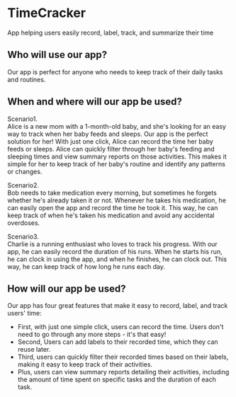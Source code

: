 # TimeCracker
App helping users easily record, label, track, and summarize their time

## Who will use our app?
Our app is perfect for anyone who needs to keep track of their daily tasks and routines.

## When and where will our app be used?
Scenario1.<br />
Alice is a new mom with a 1-month-old baby, and she's looking for an easy way to track when her baby feeds and sleeps. Our app is the perfect solution for her! With just one click, Alice can record the time her baby feeds or sleeps. Alice can quickly filter through her baby's feeding and sleeping times and view summary reports on those activities. This makes it simple for her to keep track of her baby's routine and identify any patterns or changes.

Scenario2.<br />
Bob needs to take medication every morning, but sometimes he forgets whether he's already taken it or not. Whenever he takes his medication, he can easily open the app and record the time he took it. This way, he can keep track of when he's taken his medication and avoid any accidental overdoses.

Scenario3.<br />
Charlie is a running enthusiast who loves to track his progress. With our app, he can easily record the duration of his runs. When he starts his run, he can clock in using the app, and when he finishes, he can clock out. This way, he can keep track of how long he runs each day.

## How will our app be used?
Our app has four great features that make it easy to record, label, and track users' time:<br />
- First, with just one simple click, users can record the time. Users don't need to go through any more steps - it's that easy!
- Second, Users can add labels to their recorded time, which they can reuse later.<br />
- Third, users can quickly filter their recorded times based on their labels, making it easy to keep track of their activities.
- Plus, users can view summary reports detailing their activities, including the amount of time spent on specific tasks and the duration of each task.
